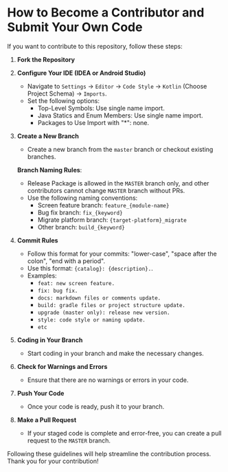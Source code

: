 # How to Become a Contributor and Submit Your Own Code

If you want to contribute to this repository, follow these steps:

1. **Fork the Repository**

2. **Configure Your IDE (IDEA or Android Studio)**
    - Navigate to `Settings` -> `Editor` -> `Code Style` -> `Kotlin` (Choose Project Schema) -> `Imports`.
    - Set the following options:
        - Top-Level Symbols: Use single name import.
        - Java Statics and Enum Members: Use single name import.
        - Packages to Use Import with "*": none.

3. **Create a New Branch**
    - Create a new branch from the `master` branch or checkout existing branches.

   **Branch Naming Rules**:
    - Release Package is allowed in the `MASTER` branch only, and other contributors cannot change `MASTER` branch without PRs.
    - Use the following naming conventions:
        - Screen feature branch: `feature_{module-name}`
        - Bug fix branch: `fix_{keyword}`
        - Migrate platform branch: `{target-platform}_migrate`
        - Other branch: `build_{keyword}`

4. **Commit Rules**
    - Follow this format for your commits: "lower-case", "space after the colon", "end with a period".
    - Use this format: `{catalog}: {description}.`.
    - Examples:
        - `feat: new screen feature.`
        - `fix: bug fix.`
        - `docs: markdown files or comments update.`
        - `build: gradle files or project structure update.`
        - `upgrade (master only): release new version.`
        - `style: code style or naming update.`
        - `etc`

5. **Coding in Your Branch**
    - Start coding in your branch and make the necessary changes.

6. **Check for Warnings and Errors**
    - Ensure that there are no warnings or errors in your code.

7. **Push Your Code**
    - Once your code is ready, push it to your branch.

8. **Make a Pull Request**
    - If your staged code is complete and error-free, you can create a pull request to the `MASTER` branch.

Following these guidelines will help streamline the contribution process. Thank you for your contribution!